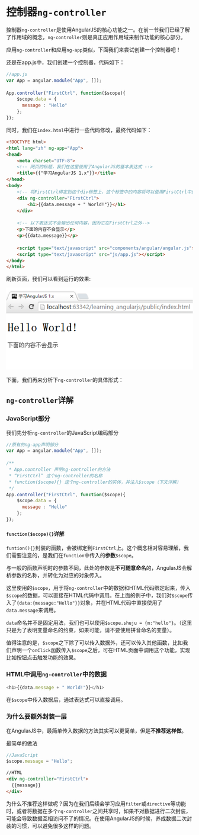 # 控制器`ng-controller`
控制器`ng-controller`是使用AngularJS的核心功能之一。在前一节我们已经了解了作用域的概念，`ng-controller`则是真正应用作用域来制作功能的核心部分。

应用`ng-controller`和应用`ng-app`类似，下面我们来尝试创建一个控制器吧！

还是在app.js中，我们创建一个控制器，代码如下：

```javascript
//app.js
var App = angular.module("App", []);

App.controller("FirstCtrl", function($scope){
    $scope.data = {
      message : "Hello"
    };
});
```

同时，我们在`index.html`中进行一些代码修改，最终代码如下：

```html
<!DOCTYPE html>
<html lang="zh" ng-app="App">
<head>
    <meta charset="UTF-8">
    <!-- 网页的标题，我们在这里使用了AngularJS的基本表达式 -->
    <title>{{"学习AngularJS 1.x"}}</title>
</head>
<body>
    <!-- 将FirstCtrl绑定到这个div标签上，这个标签中的内容将可以使用FirstCtrl中的数据-->
    <div ng-controller="FirstCtrl">
        <h1>{{data.message + " World!"}}</h1>
    </div>

    <!-- 以下表达式不会输出任何内容，因为它在FirstCtrl之外-->
    <p>下面的内容不会显示</p>
    <p>{{data.message}}</p>

    <script type="text/javascript" src="components/angular/angular.js"></script>
    <script type="text/javascript" src="js/app.js"></script>
</body>
</html>
```

刷新页面，我们可以看到运行的效果:

![图4-2 ng-controller运行结果](./pic/0402_ng-controller.png)

下面，我们再来分析下`ng-controller`的具体形式：

## `ng-controller`详解
### JavaScript部分
我们先分析`ng-controller`的JavaScript编码部分

```javascript
//原有的ng-app声明部分
var App = angular.module("App", []);

/**
 * App.controller 声明ng-controller的方法
 * “FirstCtrl” 这个ng-controller的名称
 * function($scope){} 这个ng-controller的实体，并注入$scope（下文详解）
 */
App.controller("FirstCtrl", function($scope){
    $scope.data = {
      message : "Hello"
    };
});
```

#### `function($scope){}`详解
`funtion(){}`封装的函数，会被绑定到`FirstCtrl`上。这个概念相对容易理解，我们需要注意的，是我们在`function`中传入的**参数**`$scope`。

与一般的函数声明时的参数不同，此处的参数是**不可随意命名**的，AngularJS会解析参数的名称，并转化为对应的对象传入。

这里使用的`$scope`，用于将`ng-controller`中的数据和HTML代码绑定起来，传入`$scope`的数据，可以直接在HTML代码中调用。在上面的例子中，我们对`$scope`传入了`{data:{message:"Hello"}}`对象，并在HTML代码中直接使用了`data.message`来调用。

`data`命名并不是固定用法，我们也可以使用`$scope.shuju = {m:"hello"}`。（这里只是为了表明变量命名的约束，如果可能，请不要使用拼音命名的变量）。

值得注意的是，`$scope`之下除了可以传入数据外，还可以传入其他函数，比如我们声明一个`onClick`函数传入`$scope`之后，可在HTML页面中调用这个功能，实现比如按钮点击触发功能的效果。

### HTML中调用`ng-controller`中的数据

```javascript
<h1>{{data.message + " World!"}}</h1>
```

在`$scope`中传入数据后，通过表达式可以直接调用。

### 为什么要额外封装一层
在AngularJS中，最简单传入数据的方法其实可以更简单，但是**不推荐这样做**。

最简单的做法

```javascript
//JavaScript
$scope.message = "Hello";
```

```html
//HTML
<div ng-controller="FirstCtrl">
  {{message}}
</div>
```

为什么不推荐这样做呢？因为在我们后续会学习应用`filter`或`directive`等功能时，或者将数据在多个`ng-controller`之间共享时，如果不对数据进行二次封装，可能会导致数据互相访问不了的情况。在使用AngularJS的时候，养成数据二次封装的习惯，可以避免很多这样的问题。
